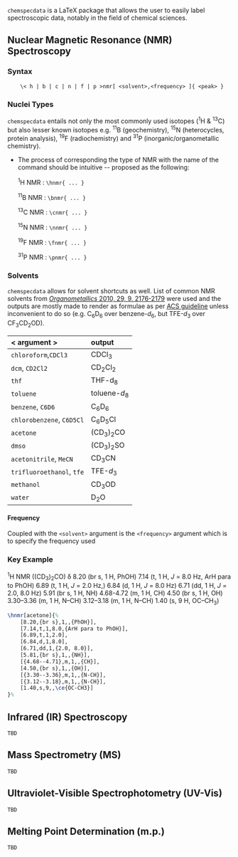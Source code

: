 `chemspecdata` is a LaTeX package that allows the user to easily label spectroscopic data, notably in the field of chemical sciences.

## Nuclear Magnetic Resonance (NMR) Spectroscopy
### Syntax
```
	\< h | b | c | n | f | p >nmr[ <solvent>,<frequency> ]{ <peak> }
```

	
### Nuclei Types

`chemspecdata` entails not only the most commonly used isotopes (<sup>1</sup>H & <sup>13</sup>C) but also lesser known isotopes e.g. <sup>11</sup>B (geochemistry), <sup>15</sup>N (heterocycles, protein analysis), <sup>19</sup>F (radiochemistry) and <sup>31</sup>P (inorganic/organometallic chemistry).
- The process of corresponding the type of NMR with the name of the command should be intuitive -- proposed as the following:


	<sup>1</sup>H NMR : `\hnmr{ ... }`
	
	<sup>11</sup>B NMR : `\bnmr{ ... }`
	
	<sup>13</sup>C NMR : `\cnmr{ ... }`
	
	<sup>15</sup>N NMR : `\nnmr{ ... }`
	
	<sup>19</sup>F NMR : `\fnmr{ ... }`
	
	<sup>31</sup>P NMR : `\pnmr{ ... }`
	

### Solvents

`chemspecdata` allows for solvent shortcuts as well. List of common NMR solvents from [<i>Organometallics</i> 2010, 29, 9, 2176-2179](https://doi.org/10.1021/om100106e) were used and the outputs are mostly made to render as formulae as per [ACS guideline](https://pubsapp.acs.org/paragonplus/submission/acs_nmr_guidelines.pdf) unless inconvenient to do so (e.g. C<sub>6</sub>D<sub>6</sub> over benzene-<i>d</i><sub>6</sub>, but TFE-<i>d</i><sub>3</sub> over CF<sub>3</sub>CD<sub>2</sub>OD).

| < argument > | output |
| :--- | :--- |
| `chloroform`,`CDCl3` | CDCl<sub>3</sub> |
| `dcm`, `CD2Cl2` | CD<sub>2</sub>Cl<sub>2</sub> |
| `thf` | THF-d<sub>8</sub> | 
| `toluene` | toluene-<i>d</i><sub>8</sub> |
| `benzene`, `C6D6`| C<sub>6</sub>D<sub>6</sub> |
| `chlorobenzene`, `C6D5Cl` | C<sub>6</sub>D<sub>5</sub>Cl |
| `acetone` | (CD<sub>3</sub>)<sub>2</sub>CO |
| `dmso` | (CD<sub>3</sub>)<sub>2</sub>SO |
| `acetonitrile`, `MeCN` | CD<sub>3</sub>CN |
| `trifluoroethanol`, `tfe`  | TFE-<i>d</i><sub>3</sub> |
| `methanol` | CD<sub>3</sub>OD |
| `water` | D<sub>2</sub>O |

#### Frequency

Coupled with the `<solvent>` argument is the `<frequency>` argument which is to specify the frequency used 

### Key Example

<sup>1</sup>H NMR ((CD<sub>3</sub>)<sub>2</sub>CO) δ 8.20 (br s, 1 H, PhOH) 7.14 (t, 1 H, *J* = 8.0 Hz, ArH para to PhOH) 6.89 (t, 1 H, *J* = 2.0 Hz,) 6.84 (d, 1 H, *J* = 8.0 Hz) 6.71 (dd, 1 H, *J* = 2.0, 8.0 Hz) 5.91 (br s, 1 H, NH) 4.68-4.72 (m, 1 H, CH) 4.50 (br s, 1 H, OH) 3.30–3.36 (m, 1 H, N–CH) 3.12–3.18 (m, 1 H, N–CH) 1.40 (s, 9 H, OC–CH<sub>3</sub>)
```tex
\hnmr[acetone]{%
    [8.20,{br s},1,,{PhOH}],
    [7.14,t,1,8.0,{ArH para to PhOH}],
    [6.89,t,1,2.0],
    [6.84,d,1,8.0],
    [6.71,dd,1,{2.0, 8.0}],
    [5.81,{br s},1,,{NH}],
    [{4.68--4.71},m,1,,{CH}],
    [4.50,{br s},1,,{OH}],
    [{3.30--3.36},m,1,,{N-CH}],
    [{3.12--3.18},m,1,,{N-CH}],
    [1.40,s,9,,\ce{OC-CH3}]
}%
```
## Infrared (IR) Spectroscopy

	TBD

## Mass Spectrometry (MS)

	TBD

## Ultraviolet-Visible Spectrophotometry (UV-Vis)

	TBD

## Melting Point Determination (m.p.)

	TBD

